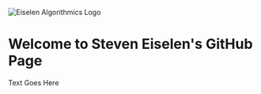 

![Eiselen Algorithmics Logo](https://seiselen.github.io/EisAlgWhtTsp.png)

# Welcome to Steven Eiselen's GitHub Page

Text Goes Here
